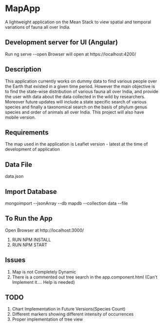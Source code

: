 # MapApp
A lightweight application on the Mean Stack to view spatial and temporal variations of fauna all over India.

## Development server for UI (Angular)
Run ng serve --open
Browser will open at https://localhost:4200/

## Description

This application currently works on dummy data to find various people over the Earth that existed in a given time period.
However the main objective is to find the state-wise distribution of various fauna all over India, and provide the user with
data about the data collected in the wild by researchers. Moreover future updates will include a state specific search of various species and finally a taxonomical search on the basis of phylum genus species and order of animals all over India.
This project will also have mobile version.

## Requirements
The map used in the application is Leaflet version - latest at the time of development of application

## Data File
data.json

## Import Database
mongoimport --jsonArray --db mapdb --collection data --file <path to filename>

## To Run the App
Open Browser at http://localhost:3000/

1.  RUN NPM INSTALL
2.  RUN NPM START

## Issues
1. Map is not Completely Dynamic
2. There is a commented out tree search in the app.component.html (Can't Implement it.... Help is needed)

## TODO
1. Chart Implementation in Future Versions(Species Count)
2. Different markers showing different intensity of occurrences
3. Proper implementation of tree view
